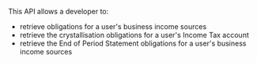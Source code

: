 This API allows a developer to:
- retrieve obligations for a user's business income sources
- retrieve the crystallisation obligations for a user's Income Tax account
- retrieve the End of Period Statement obligations for a user's business income sources
